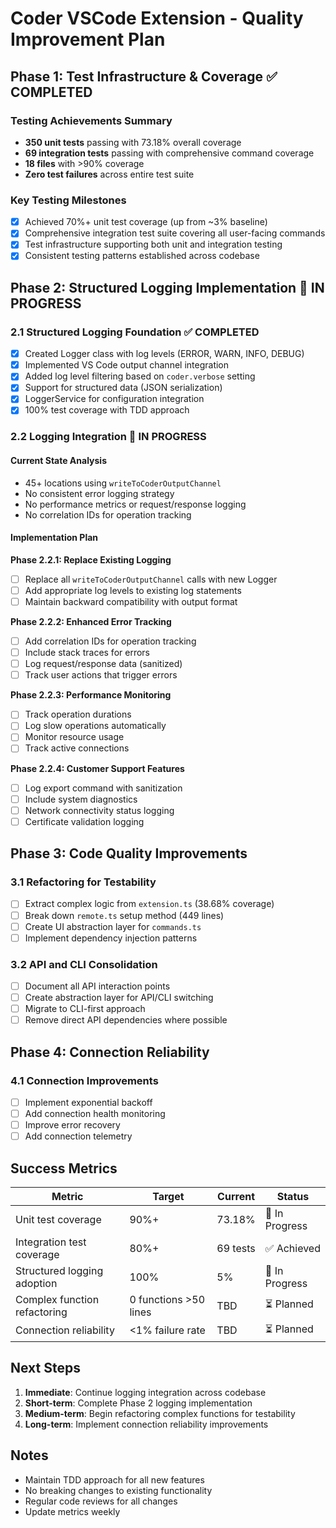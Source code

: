 # Coder VSCode Extension - Quality Improvement Plan

## Phase 1: Test Infrastructure & Coverage ✅ COMPLETED

### Testing Achievements Summary

- **350 unit tests** passing with 73.18% overall coverage
- **69 integration tests** passing with comprehensive command coverage
- **18 files** with >90% coverage
- **Zero test failures** across entire test suite

### Key Testing Milestones

- [x] Achieved 70%+ unit test coverage (up from ~3% baseline)
- [x] Comprehensive integration test suite covering all user-facing commands
- [x] Test infrastructure supporting both unit and integration testing
- [x] Consistent testing patterns established across codebase

## Phase 2: Structured Logging Implementation 🔄 IN PROGRESS

### 2.1 Structured Logging Foundation ✅ COMPLETED

- [x] Created Logger class with log levels (ERROR, WARN, INFO, DEBUG)
- [x] Implemented VS Code output channel integration
- [x] Added log level filtering based on `coder.verbose` setting
- [x] Support for structured data (JSON serialization)
- [x] LoggerService for configuration integration
- [x] 100% test coverage with TDD approach

### 2.2 Logging Integration 🔄 IN PROGRESS

#### Current State Analysis

- 45+ locations using `writeToCoderOutputChannel`
- No consistent error logging strategy
- No performance metrics or request/response logging
- No correlation IDs for operation tracking

#### Implementation Plan

**Phase 2.2.1: Replace Existing Logging**

- [ ] Replace all `writeToCoderOutputChannel` calls with new Logger
- [ ] Add appropriate log levels to existing log statements
- [ ] Maintain backward compatibility with output format

**Phase 2.2.2: Enhanced Error Tracking**

- [ ] Add correlation IDs for operation tracking
- [ ] Include stack traces for errors
- [ ] Log request/response data (sanitized)
- [ ] Track user actions that trigger errors

**Phase 2.2.3: Performance Monitoring**

- [ ] Track operation durations
- [ ] Log slow operations automatically
- [ ] Monitor resource usage
- [ ] Track active connections

**Phase 2.2.4: Customer Support Features**

- [ ] Log export command with sanitization
- [ ] Include system diagnostics
- [ ] Network connectivity status logging
- [ ] Certificate validation logging

## Phase 3: Code Quality Improvements

### 3.1 Refactoring for Testability

- [ ] Extract complex logic from `extension.ts` (38.68% coverage)
- [ ] Break down `remote.ts` setup method (449 lines)
- [ ] Create UI abstraction layer for `commands.ts`
- [ ] Implement dependency injection patterns

### 3.2 API and CLI Consolidation

- [ ] Document all API interaction points
- [ ] Create abstraction layer for API/CLI switching
- [ ] Migrate to CLI-first approach
- [ ] Remove direct API dependencies where possible

## Phase 4: Connection Reliability

### 4.1 Connection Improvements

- [ ] Implement exponential backoff
- [ ] Add connection health monitoring
- [ ] Improve error recovery
- [ ] Add connection telemetry

## Success Metrics

| Metric                       | Target                | Current  | Status         |
| ---------------------------- | --------------------- | -------- | -------------- |
| Unit test coverage           | 90%+                  | 73.18%   | 🔄 In Progress |
| Integration test coverage    | 80%+                  | 69 tests | ✅ Achieved    |
| Structured logging adoption  | 100%                  | 5%       | 🔄 In Progress |
| Complex function refactoring | 0 functions >50 lines | TBD      | ⏳ Planned     |
| Connection reliability       | <1% failure rate      | TBD      | ⏳ Planned     |

## Next Steps

1. **Immediate**: Continue logging integration across codebase
2. **Short-term**: Complete Phase 2 logging implementation
3. **Medium-term**: Begin refactoring complex functions for testability
4. **Long-term**: Implement connection reliability improvements

## Notes

- Maintain TDD approach for all new features
- No breaking changes to existing functionality
- Regular code reviews for all changes
- Update metrics weekly
